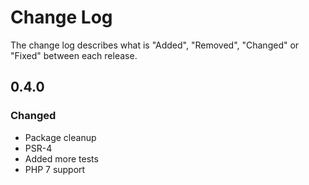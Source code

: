 # Change Log

The change log describes what is "Added", "Removed", "Changed" or "Fixed" between each release.

## 0.4.0

### Changed

- Package cleanup
- PSR-4
- Added more tests
- PHP 7 support